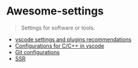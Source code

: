 # Awesome-settings
> Settings for software or tools.

- [vscode settings and plugins recommendations](https://github.com/willsnowdev/Awesome-settings/tree/master/vscode-settings)
- [Configurations for C/C++ in vscode](https://github.com/willsnowdev/Awesome-settings/tree/master/vscode-settings)
- [Git configurations](https://github.com/willsnowdev/Awesome-settings/tree/master/Git)
- [SSR](https://github.com/willsnowdev/Awesome-settings/tree/master/SSR)
